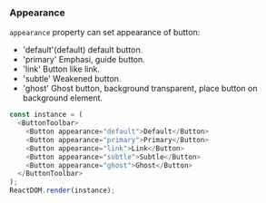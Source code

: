 ### Appearance

`appearance` property can set appearance of button:

* 'default'(default) default button.
* 'primary' Emphasi, guide button.
* 'link' Button like link.
* 'subtle' Weakened button.
* 'ghost' Ghost button, background transparent, place button on background element.

<!--start-code-->

```js
const instance = (
  <ButtonToolbar>
    <Button appearance="default">Default</Button>
    <Button appearance="primary">Primary</Button>
    <Button appearance="link">Link</Button>
    <Button appearance="subtle">Subtle</Button>
    <Button appearance="ghost">Ghost</Button>
  </ButtonToolbar>
);
ReactDOM.render(instance);
```

<!--end-code-->
